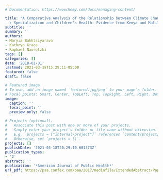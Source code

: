 ```yaml
---
# Documentation: https://wowchemy.com/docs/managing-content/

title: "A Comparative Analysis of the Relationship between Climate Change, Agricultural\
  \ Specialization and Children's Health: Evidence from Kenya and Mali"
subtitle: ''
summary: ''
authors:
- Maryia Bakhtsiyarava
- Kathryn Grace
- Raphael Nawrotzki
tags: []
categories: []
date: '2018-01-01'
lastmod: 2021-03-18T15:29:11-05:00
featured: false
draft: false

# Featured image
# To use, add an image named `featured.jpg/png` to your page's folder.
# Focal points: Smart, Center, TopLeft, Top, TopRight, Left, Right, BottomLeft, Bottom, BottomRight.
image:
  caption: ''
  focal_point: ''
  preview_only: false

# Projects (optional).
#   Associate this post with one or more of your projects.
#   Simply enter your project's folder or file name without extension.
#   E.g. `projects = ["internal-project"]` references `content/project/deep-learning/index.md`.
#   Otherwise, set `projects = []`.
projects: []
publishDate: '2021-03-18T20:29:10.601373Z'
publication_types:
- '2'
abstract: ''
publication: '*American Journal of Public Health*'
url_pdf: https://paa.confex.com/paa/2017/mediafile/ExtendedAbstract/Paper12856/PAA_abstract.pdf
---
```

